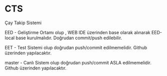 # CTS
Çay Takip Sistemi

EED - Geliştirme Ortamı olup , WEB IDE üzerinden base olarak alınarak EED-local base kurulmalıdır. Doğrudan commit/push edilebilir.

EET - Test Sistemi olup doğrudan push/commit edilmemelidir. Github üzerinden yapılacaktır.

master - Canlı Sistem olup doğrudan push/commit ASLA edilmemelidir. Github üzerinden yapılacaktır.
